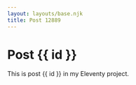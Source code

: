 ```yaml
---
layout: layouts/base.njk
title: Post 12889
---
```


# Post {{ id }}

This is post {{ id }} in my Eleventy project.
